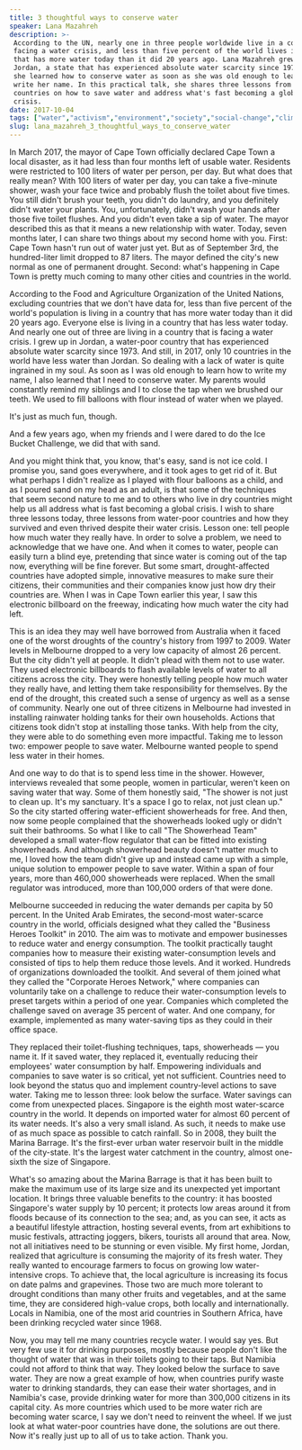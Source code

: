 ```yaml
---
title: 3 thoughtful ways to conserve water
speaker: Lana Mazahreh
description: >-
 According to the UN, nearly one in three people worldwide live in a country
 facing a water crisis, and less than five percent of the world lives in a country
 that has more water today than it did 20 years ago. Lana Mazahreh grew up in
 Jordan, a state that has experienced absolute water scarcity since 1973, where
 she learned how to conserve water as soon as she was old enough to learn how to
 write her name. In this practical talk, she shares three lessons from water-poor
 countries on how to save water and address what's fast becoming a global
 crisis.
date: 2017-10-04
tags: ["water","activism","environment","society","social-change","climate-change","future","public-health"]
slug: lana_mazahreh_3_thoughtful_ways_to_conserve_water
---
```


In March 2017, the mayor of Cape Town officially declared Cape Town a local disaster, as
it had less than four months left of usable water. Residents were restricted to 100 liters
of water per person, per day. But what does that really mean? With 100 liters of water per
day, you can take a five-minute shower, wash your face twice and probably flush the toilet
about five times. You still didn't brush your teeth, you didn't do laundry, and you
definitely didn't water your plants. You, unfortunately, didn't wash your hands after
those five toilet flushes. And you didn't even take a sip of water. The mayor described
this as that it means a new relationship with water. Today, seven months later, I can share
two things about my second home with you. First: Cape Town hasn't run out of water just
yet. But as of September 3rd, the hundred-liter limit dropped to 87 liters. The mayor
defined the city's new normal as one of permanent drought. Second: what's happening in Cape
Town is pretty much coming to many other cities and countries in the world.

According to the Food and Agriculture Organization of the United Nations, excluding
countries that we don't have data for, less than five percent of the world's population is
living in a country that has more water today than it did 20 years ago. Everyone else is
living in a country that has less water today. And nearly one out of three are living in a
country that is facing a water crisis. I grew up in Jordan, a water-poor country that has
experienced absolute water scarcity since 1973. And still, in 2017, only 10 countries in
the world have less water than Jordan. So dealing with a lack of water is quite ingrained
in my soul. As soon as I was old enough to learn how to write my name, I also learned that
I need to conserve water. My parents would constantly remind my siblings and I to close
the tap when we brushed our teeth. We used to fill balloons with flour instead of water
when we played.

It's just as much fun, though.

And a few years ago, when my friends and I were dared to do the Ice Bucket Challenge, we
did that with sand.

And you might think that, you know, that's easy, sand is not ice cold. I promise you, sand
goes everywhere, and it took ages to get rid of it. But what perhaps I didn't realize as I
played with flour balloons as a child, and as I poured sand on my head as an adult, is
that some of the techniques that seem second nature to me and to others who live in dry
countries might help us all address what is fast becoming a global crisis. I wish to share
three lessons today, three lessons from water-poor countries and how they survived and
even thrived despite their water crisis. Lesson one: tell people how much water they really
have. In order to solve a problem, we need to acknowledge that we have one. And when it
comes to water, people can easily turn a blind eye, pretending that since water is coming
out of the tap now, everything will be fine forever. But some smart, drought-affected
countries have adopted simple, innovative measures to make sure their citizens, their
communities and their companies know just how dry their countries are. When I was in Cape
Town earlier this year, I saw this electronic billboard on the freeway, indicating how
much water the city had left.

This is an idea they may well have borrowed from Australia when it faced one of the worst
droughts of the country's history from 1997 to 2009. Water levels in Melbourne dropped to
a very low capacity of almost 26 percent. But the city didn't yell at people. It didn't
plead with them not to use water. They used electronic billboards to flash available
levels of water to all citizens across the city. They were honestly telling people how
much water they really have, and letting them take responsibility for themselves. By the
end of the drought, this created such a sense of urgency as well as a sense of community.
Nearly one out of three citizens in Melbourne had invested in installing rainwater holding
tanks for their own households. Actions that citizens took didn't stop at installing those
tanks. With help from the city, they were able to do something even more impactful. Taking
me to lesson two: empower people to save water. Melbourne wanted people to spend less
water in their homes.

And one way to do that is to spend less time in the shower. However, interviews revealed
that some people, women in particular, weren't keen on saving water that way. Some of them
honestly said, "The shower is not just to clean up. It's my sanctuary. It's a space I go
to relax, not just clean up." So the city started offering water-efficient showerheads for
free. And then, now some people complained that the showerheads looked ugly or didn't suit
their bathrooms. So what I like to call "The Showerhead Team" developed a small water-flow
regulator that can be fitted into existing showerheads. And although showerhead beauty
doesn't matter much to me, I loved how the team didn't give up and instead came up with a
simple, unique solution to empower people to save water. Within a span of four years, more
than 460,000 showerheads were replaced. When the small regulator was introduced, more than
100,000 orders of that were done.

Melbourne succeeded in reducing the water demands per capita by 50 percent. In the United
Arab Emirates, the second-most water-scarce country in the world, officials designed what
they called the "Business Heroes Toolkit" in 2010. The aim was to motivate and empower
businesses to reduce water and energy consumption. The toolkit practically taught
companies how to measure their existing water-consumption levels and consisted of tips to
help them reduce those levels. And it worked. Hundreds of organizations downloaded the
toolkit. And several of them joined what they called the "Corporate Heroes Network," where
companies can voluntarily take on a challenge to reduce their water-consumption levels to
preset targets within a period of one year. Companies which completed the challenge saved
on average 35 percent of water. And one company, for example, implemented as many
water-saving tips as they could in their office space.

They replaced their toilet-flushing techniques, taps, showerheads — you name it. If it
saved water, they replaced it, eventually reducing their employees' water consumption by
half. Empowering individuals and companies to save water is so critical, yet not
sufficient. Countries need to look beyond the status quo and implement country-level
actions to save water. Taking me to lesson three: look below the surface. Water savings can
come from unexpected places. Singapore is the eighth most water-scarce country in the
world. It depends on imported water for almost 60 percent of its water needs. It's also a
very small island. As such, it needs to make use of as much space as possible to catch
rainfall. So in 2008, they built the Marina Barrage. It's the first-ever urban water
reservoir built in the middle of the city-state. It's the largest water catchment in the
country, almost one-sixth the size of Singapore.

What's so amazing about the Marina Barrage is that it has been built to make the maximum
use of its large size and its unexpected yet important location. It brings three valuable
benefits to the country: it has boosted Singapore's water supply by 10 percent; it
protects low areas around it from floods because of its connection to the sea; and, as you
can see, it acts as a beautiful lifestyle attraction, hosting several events, from art
exhibitions to music festivals, attracting joggers, bikers, tourists all around that
area. Now, not all initiatives need to be stunning or even visible. My first home, Jordan,
realized that agriculture is consuming the majority of its fresh water. They really wanted
to encourage farmers to focus on growing low water-intensive crops. To achieve that, the
local agriculture is increasing its focus on date palms and grapevines. Those two are much
more tolerant to drought conditions than many other fruits and vegetables, and at the same
time, they are considered high-value crops, both locally and internationally. Locals in
Namibia, one of the most arid countries in Southern Africa, have been drinking recycled
water since 1968.

Now, you may tell me many countries recycle water. I would say yes. But very few use it
for drinking purposes, mostly because people don't like the thought of water that was in
their toilets going to their taps. But Namibia could not afford to think that way. They
looked below the surface to save water. They are now a great example of how, when
countries purify waste water to drinking standards, they can ease their water shortages,
and in Namibia's case, provide drinking water for more than 300,000 citizens in its
capital city. As more countries which used to be more water rich are becoming water scarce,
I say we don't need to reinvent the wheel. If we just look at what water-poor countries
have done, the solutions are out there. Now it's really just up to all of us to take
action. Thank you.

<!--
ad_duration=3.33
comment_count=44
event="TED@BCG Milan"
external_start_time=0
has_talk_citation=0
intro_duration=11.82
is_subtitle_required="False"
is_talk_featured="True"
language="en"
language_swap="False"
native_language="en"
number_of_related_talks=6
number_of_speakers=1
number_of_subtitled_videos=21
number_of_tags=8
number_of_talk_download_languages=21
number_of_talk_more_resources=0
number_of_talk_recommendations=0
number_of_talks_take_actions=0
post_ad_duration=0.83
published_timestamp="2018-01-03 15:58:32"
recording_date="2017-10-04"
speaker_description="Water conservation activist"
speaker_is_published=1
speaker_name="Lana Mazahreh"
talk_more_resources=[]
talk_name="3 thoughtful ways to conserve water"
talks_tags=["water","activism","environment","society","social-change","climate-change","future","public-health"]
talks_take_action=[]
url_audio="https://download.ted.com/talks/LanaMazahreh_2017S.mp3?apikey=acme-roadrunner"
url_photo_speaker="https://pe.tedcdn.com/images/ted/c6c0d3b60a41925ed8b8ec581fb57d20cff9c6f8_254x191.jpg"
url_photo_talk="https://s3.amazonaws.com/talkstar-photos/uploads/64423982-2346-4b25-9c66-4b5448100dda/LanaMazahreh_2017S-embed.jpg"
url_webpage="https://www.ted.com/talks/lana_mazahreh_3_thoughtful_ways_to_conserve_water"
video_type_name="TED Institute Talk"
-->